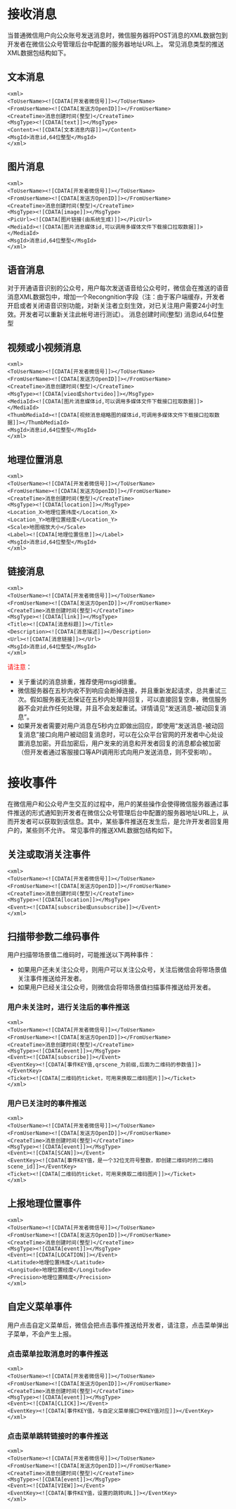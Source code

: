 
# 接收消息
当普通微信用户向公众账号发送消息时，微信服务器将POST消息的XML数据包到开发者在微信公众号管理后台中配置的服务器地址URL上。
常见消息类型的推送XML数据包结构如下。

## 文本消息
	<xml>
	<ToUserName><![CDATA[开发者微信号]]></ToUserName>
	<FromUserName><![CDATA[发送方OpenID]]></FromUserName>
	<CreateTime>消息创建时间(整型)</CreateTime>
	<MsgType><![CDATA[text]]></MsgType>
	<Content><![CDATA[文本消息内容]]></Content>
	<MsgId>消息id,64位整型</MsgId>
	</xml>

## 图片消息
	<xml>
	<ToUserName><![CDATA[开发者微信号]]></ToUserName>
	<FromUserName><![CDATA[发送方OpenID]]></FromUserName>
	<CreateTime>消息创建时间(整型)</CreateTime>
	<MsgType><![CDATA[image]]></MsgType>
	<PicUrl><![CDATA[图片链接(由系统生成)]]></PicUrl>
	<MediaId><![CDATA[图片消息媒体id,可以调用多媒体文件下载接口拉取数据]]></MediaId>
	<MsgId>消息id,64位整型</MsgId>
	</xml>

## 语音消息
对于开通语音识别的公众号，用户每次发送语音给公众号时，微信会在推送的语音消息XML数据包中，增加一个Recongnition字段（注：由于客户端缓存，开发者开启或者关闭语音识别功能，对新关注者立刻生效，对已关注用户需要24小时生效。开发者可以重新关注此帐号进行测试）。
	<xml>
	<ToUserName><![CDATA[开发者微信号]]></ToUserName>
	<FromUserName><![CDATA[发送方OpenID]]></FromUserName>
	<CreateTime>消息创建时间(整型)</CreateTime>
	<MsgType><![CDATA[voice]]></MsgType>
	<MediaId><![CDATA[图片消息媒体id,可以调用多媒体文件下载接口拉取数据]]></MediaId>
	<Format><![CDATA[语音格式，如amr，speex等]]></Format>
	<Recognition><![CDATA[开通语音识别才有，语音识别结果,UTF8编码]]></Recognition>
	<MsgId>消息id,64位整型</MsgId>
	</xml>

## 视频或小视频消息
	<xml>
	<ToUserName><![CDATA[开发者微信号]]></ToUserName>
	<FromUserName><![CDATA[发送方OpenID]]></FromUserName>
	<CreateTime>消息创建时间(整型)</CreateTime>
	<MsgType><![CDATA[vieo或shortvideo]]></MsgType>
	<MediaId><![CDATA[图片消息媒体id,可以调用多媒体文件下载接口拉取数据]]></MediaId>
	<ThumbMediaId><![CDATA[视频消息缩略图的媒体id,可调用多媒体文件下载接口拉取数据]]></ThumbMediaId>
	<MsgId>消息id,64位整型</MsgId>
	</xml>

## 地理位置消息
	<xml>
	<ToUserName><![CDATA[开发者微信号]]></ToUserName>
	<FromUserName><![CDATA[发送方OpenID]]></FromUserName>
	<CreateTime>消息创建时间(整型)</CreateTime>
	<MsgType><![CDATA[location]]></MsgType>
	<Location_X>地理位置纬度</Location_X>
	<Location_Y>地理位置经度</Location_Y>
	<Scale>地图缩放大小</Scale>
	<Label><![CDATA[地理位置信息]]></Label>
	<MsgId>消息id,64位整型</MsgId>
	</xml>

## 链接消息
	<xml>
	<ToUserName><![CDATA[开发者微信号]]></ToUserName>
	<FromUserName><![CDATA[发送方OpenID]]></FromUserName>
	<CreateTime>消息创建时间(整型)</CreateTime>
	<MsgType><![CDATA[link]]></MsgType>
	<Title><![CDATA[消息标题]]></Title>
	<Description><![CDATA[消息描述]]></Description>
	<Url><![CDATA[消息链接]]></Url>
	<MsgId>消息id,64位整型</MsgId>
	</xml>

<font color=red>请注意</font>：

- 关于重试的消息排重，推荐使用msgid排重。
- 微信服务器在五秒内收不到响应会断掉连接，并且重新发起请求，总共重试三次。假如服务器无法保证在五秒内处理并回复，可以直接回复空串，微信服务器不会对此作任何处理，并且不会发起重试。详情请见“发送消息-被动回复消息”。
- 如果开发者需要对用户消息在5秒内立即做出回应，即使用“发送消息-被动回复消息”接口向用户被动回复消息时，可以在公众平台官网的开发者中心处设置消息加密。开启加密后，用户发来的消息和开发者回复的消息都会被加密（但开发者通过客服接口等API调用形式向用户发送消息，则不受影响）。

# 接收事件
在微信用户和公众号产生交互的过程中，用户的某些操作会使得微信服务器通过事件推送的形式通知到开发者在微信公众号管理后台中配置的服务器地址URL上，从而开发者可以获取到该信息。其中，某些事件推送在发生后，是允许开发者回复用户的，某些则不允许。
常见事件的推送XML数据包结构如下。

## 关注或取消关注事件
	<xml>
	<ToUserName><![CDATA[开发者微信号]]></ToUserName>
	<FromUserName><![CDATA[发送方OpenID]]></FromUserName>
	<CreateTime>消息创建时间(整型)</CreateTime>
	<MsgType><![CDATA[location]]></MsgType>
	<Event><![CDATA[subscribe或unsubscribe]]></Event>
	</xml>

## 扫描带参数二维码事件
用户扫描带场景值二维码时，可能推送以下两种事件：

- 如果用户还未关注公众号，则用户可以关注公众号，关注后微信会将带场景值关注事件推送给开发者。
- 如果用户已经关注公众号，则微信会将带场景值扫描事件推送给开发者。

### 用户未关注时，进行关注后的事件推送

	<xml>
	<ToUserName><![CDATA[开发者微信号]]></ToUserName>
	<FromUserName><![CDATA[发送方OpenID]]></FromUserName>
	<CreateTime>消息创建时间(整型)</CreateTime>
	<MsgType><![CDATA[event]]></MsgType>
	<Event><![CDATA[subscribe]]></Event>
	<EventKey><![CDATA[事件KEY值,qrscene_为前缀,后面为二维码的参数值]]></EventKey>
	<Ticket><![CDATA[二维码的ticket，可用来换取二维码图片]]></Ticket>
	</xml>

### 用户已关注时的事件推送

	<xml>
	<ToUserName><![CDATA[开发者微信号]]></ToUserName>
	<FromUserName><![CDATA[发送方OpenID]]></FromUserName>
	<CreateTime>消息创建时间(整型)</CreateTime>
	<MsgType><![CDATA[event]]></MsgType>
	<Event><![CDATA[SCAN]]></Event>
	<EventKey><![CDATA[事件KEY值，是一个32位无符号整数，即创建二维码时的二维码scene_id]]></EventKey>
	<Ticket><![CDATA[二维码的ticket，可用来换取二维码图片]]></Ticket>
	</xml>

## 上报地理位置事件

	<xml>
	<ToUserName><![CDATA[开发者微信号]]></ToUserName>
	<FromUserName><![CDATA[发送方OpenID]]></FromUserName>
	<CreateTime>消息创建时间(整型)</CreateTime>
	<MsgType><![CDATA[event]]></MsgType>
	<Event><![CDATA[LOCATION]]></Event>
	<Latitude>地理位置纬度</Latitude>
	<Longitude>地理位置经度</Longitude>
	<Precision>地理位置精度</Precision>
	</xml>

## 自定义菜单事件
用户点击自定义菜单后，微信会把点击事件推送给开发者，请注意，点击菜单弹出子菜单，不会产生上报。
### 点击菜单拉取消息时的事件推送

	<xml>
	<ToUserName><![CDATA[开发者微信号]]></ToUserName>
	<FromUserName><![CDATA[发送方OpenID]]></FromUserName>
	<CreateTime>消息创建时间(整型)</CreateTime>
	<MsgType><![CDATA[event]]></MsgType>
	<Event><![CDATA[CLICK]]></Event>
	<EventKey><![CDATA[事件KEY值，与自定义菜单接口中KEY值对应]]></EventKey>
	</xml>

### 点击菜单跳转链接时的事件推送

	<xml>
	<ToUserName><![CDATA[开发者微信号]]></ToUserName>
	<FromUserName><![CDATA[发送方OpenID]]></FromUserName>
	<CreateTime>消息创建时间(整型)</CreateTime>
	<MsgType><![CDATA[event]]></MsgType>
	<Event><![CDATA[VIEW]]></Event>
	<EventKey><![CDATA[事件KEY值，设置的跳转URL]]></EventKey>
	</xml>

